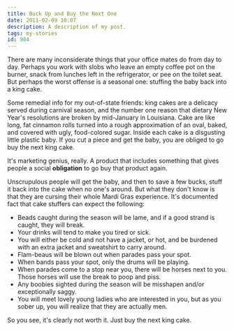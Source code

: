 ```yaml
---
title: Buck Up and Buy the Next One
date: 2011-02-09 10:07
description: A description of my post.
tags: my-stories
id: 984
---
```

There are many inconsiderate things that your office mates do from day to day.  Perhaps you work with slobs who leave an empty coffee pot on the burner, snack from lunches left in the refrigerator, or pee on the toilet seat.  But perhaps the worst offense is a seasonal one:  stuffing the baby back into a king cake.

Some remedial info for my out-of-state friends:  king cakes are a delicacy served during carnival season, and the number one reason that dietary New Year's resolutions are broken by mid-January in Louisiana.  Cake are like long, fat cinnamon rolls turned into a rough approximation of an oval, baked, and covered with ugly, food-colored sugar.  Inside each cake is a disgusting little plastic baby.  If you cut a piece and get the baby, you are obliged to go buy the next king cake.

It's marketing genius, really.  A product that includes something that gives people a social <strong>obligation</strong> to go buy that product again.  

Unscrupulous people will get the baby, and then to save a few bucks, stuff it back into the cake when no one's around.  But what they don't know is that they are cursing their whole Mardi Gras experience.  It's documented fact that cake stuffers can expect the following:

<ul><li>Beads caught during the season will be lame, and if a good strand is caught, they will break.</li>
<li>Your drinks will tend to make you tired or sick.</li>
<li>You will either be cold and not have a jacket, or hot, and be burdened with an extra jacket and sweatshirt to carry around.</li>
<li>Flam-beaus will be blown out when parades pass your spot.</li>
<li>When bands pass your spot, only the drums will be playing.</li>
<li>When parades come to a stop near you, there will be horses next to you.  Those horses will use the break to poop and piss.</li>
<li>Any boobies sighted during the season will be misshapen and/or exceptionally saggy.</li>
<li>You will meet lovely young ladies who are interested in you, but as you sober up, you will realize that they are actually men.</li></ul>

So you see, it's clearly not worth it.  Just buy the next king cake.